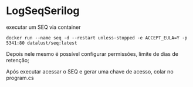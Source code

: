 # LogSeqSerilog

executar um SEQ via container

```
docker run --name seq -d --restart unless-stopped -e ACCEPT_EULA=Y -p 5341:80 datalust/seq:latest
```


Depois nele mesmo é possível configurar permissões, limite de dias de retenção;

Após executar acessar o SEQ e gerar uma chave de acesso, colar no program.cs
